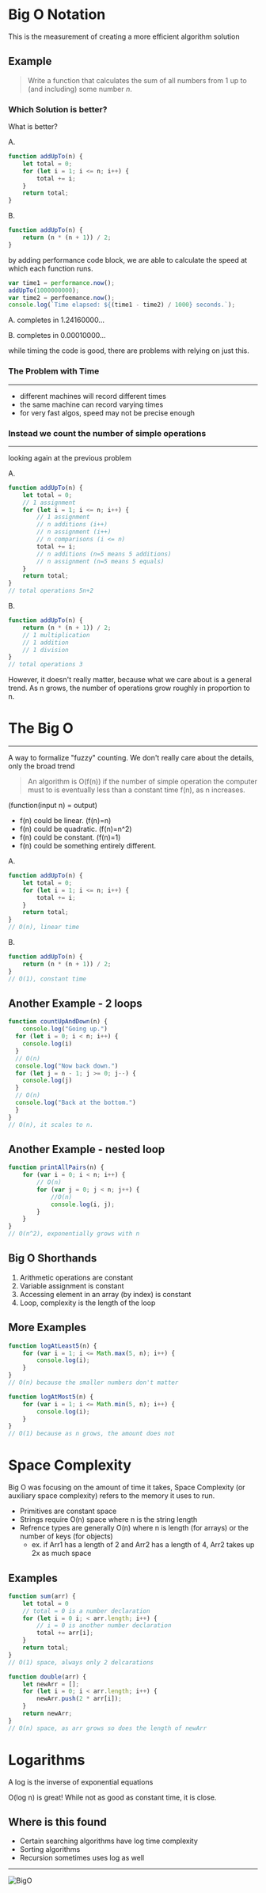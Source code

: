 # Big O Notation

This is the measurement of creating a more efficient algorithm solution

## Example

> Write a function that calculates the sum of all numbers from 1 up to (and including) some number _n_.

### Which Solution is better?

What is better?

A.

```javascript
function addUpTo(n) {
	let total = 0;
	for (let i = 1; i <= n; i++) {
		total += i;
	}
	return total;
}
```

B.

```javascript
function addUpTo(n) {
	return (n * (n + 1)) / 2;
}
```

by adding performance code block, we are able to calculate the speed at which each function runs.

```javascript
var time1 = performance.now();
addUpTo(1000000000);
var time2 = perfoemance.now();
console.log(`Time elapsed: ${(time1 - time2) / 1000} seconds.`);
```

A. completes in 1.24160000...

B. completes in 0.00010000...

while timing the code is good, there are problems with relying on just this.

### The Problem with Time

---

- different machines will record different times
- the same machine can record varying times
- for very fast algos, speed may not be precise enough

### Instead we count the number of simple operations

---

looking again at the previous problem

A.

```javascript
function addUpTo(n) {
	let total = 0;
	// 1 assignment
	for (let i = 1; i <= n; i++) {
		// 1 assignment
		// n additions (i++)
		// n assignment (i++)
		// n comparisons (i <= n)
		total += i;
		// n additions (n=5 means 5 additions)
		// n assignment (n=5 means 5 equals)
	}
	return total;
}
// total operations 5n+2
```

B.

```javascript
function addUpTo(n) {
	return (n * (n + 1)) / 2;
	// 1 multiplication
	// 1 addition
	// 1 division
}
// total operations 3
```

However, it doesn't really matter, because what we care about is a general trend. As n grows, the number of operations grow roughly in proportion to n.

# The Big O

---

A way to formalize "fuzzy" counting. We don't really care about the details, only the broad trend

> An algorithm is O(f(n)) if the number of simple operation the computer must to is eventually less than a constant time f(n), as n increases.

(function(input n) = output)

- f(n) could be linear. (f(n)=n)
- f(n) could be quadratic. (f(n)=n^2)
- f(n) could be constant. (f(n)=1)
- f(n) could be something entirely different.

A.

```javascript
function addUpTo(n) {
	let total = 0;
	for (let i = 1; i <= n; i++) {
		total += i;
	}
	return total;
}
// O(n), linear time
```

B.

```javascript
function addUpTo(n) {
	return (n * (n + 1)) / 2;
}
// O(1), constant time
```

## Another Example - 2 loops

```javascript
function countUpAndDown(n) {
	console.log("Going up.")
  for (let i = 0; i < n; i++) {
    console.log(i)
  }
  // O(n)
  console.log("Now back down.")
  for (let j = n - 1; j >= 0; j--) {
    console.log(j)
  }
  // O(n)
  console.log("Back at the bottom.")
  }
}
// O(n), it scales to n.
```

## Another Example - nested loop

```javascript
function printAllPairs(n) {
	for (var i = 0; i < n; i++) {
		// O(n)
		for (var j = 0; j < n; j++) {
			//O(n)
			console.log(i, j);
		}
	}
}
// O(n^2), exponentially grows with n
```

## Big O Shorthands

1. Arithmetic operations are constant
2. Variable assignment is constant
3. Accessing element in an array (by index) is constant
4. Loop, complexity is the length of the loop

## More Examples

```javascript
function logAtLeast5(n) {
	for (var i = 1; i <= Math.max(5, n); i++) {
		console.log(i);
	}
}
// O(n) because the smaller numbers don't matter
```

```javascript
function logAtMost5(n) {
	for (var i = 1; i <= Math.min(5, n); i++) {
		console.log(i);
	}
}
// O(1) because as n grows, the amount does not
```

# Space Complexity

Big O was focusing on the amount of time it takes, Space Complexity (or auxiliary space complexity) refers to the memory it uses to run.

- Primitives are constant space
- Strings require O(n) space where n is the string length
- Refrence types are generally O(n) where n is length (for arrays) or the number of keys (for objects)
  - ex. if Arr1 has a length of 2 and Arr2 has a length of 4, Arr2 takes up 2x as much space

## Examples

```js
function sum(arr) {
	let total = 0
	// total = 0 is a number declaration
	for (let i = 0 i; < arr.length; i++) {
		// i = 0 is another number declaration
		total += arr[i];
	}
	return total;
}
// O(1) space, always only 2 delcarations
```

```js
function double(arr) {
	let newArr = [];
	for (let i = 0; i < arr.length; i++) {
		newArr.push(2 * arr[i]);
	}
	return newArr;
}
// O(n) space, as arr grows so does the length of newArr
```

# Logarithms

A log is the inverse of exponential equations

O(log n) is great! While not as good as constant time, it is close.

## Where is this found

- Certain searching algorithms have log time complexity
- Sorting algorithms
- Recursion sometimes uses log as well

---

![BigO](https://miro.medium.com/max/1400/1*yiyfZodqXNwMouC0-B0Wlg.png)
